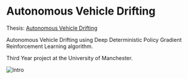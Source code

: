 # Autonomous Vehicle Drifting

Thesis: [Autonomous Vehicle Drifting](https://github.com/zadiq/auto_drift/blob/master/docs/reports/OGUNTIMEHIN_Zadiq_Final_Report_V2_corrected.pdf)

Autonomous Vehicle Drifting using Deep Deterministic Policy Gradient
Reinforcement Learning algorithm.

Third Year project at the University of Manchester.

![Intro](docs/intro.gif)
